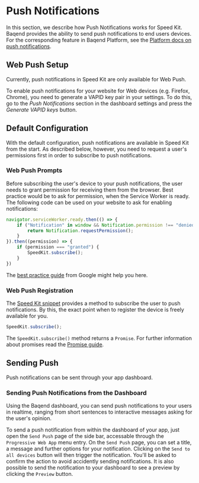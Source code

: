 # Push Notifications

In this section, we describe how Push Notifications works for Speed Kit. Baqend provides the ability to send push 
notifications to end users devices. For the corresponding feature in Baqend 
Platform, see the [Platform docs on push notifications](../push/).

## Web Push Setup

Currently, push notifications in Speed Kit are only available for Web Push.

To enable push notifications for your website for Web devices (e.g. Firefox, Chrome), you need to generate a VAPID 
key pair in your settings. To do this, go to the *Push Notifications* section in the dashboard settings and press the
 *Generate VAPID keys* button.
 
## Default Configuration

With the default configuration, push notifications are available in Speed Kit from the start. 
As described below, however, you need to request a user's permissions first in order to subscribe to push notifications. 

### Web Push Prompts

Before subscribing the user's device to your push notifications, the user needs to grant permission for receiving 
them from the browser. Best practice would be to ask for permission, when the Service Worker is ready. The following code can be used on your website to ask for enabling notifications:

```js
navigator.serviceWorker.ready.then(() => {
    if ("Notification" in window && Notification.permission !== "denied") {
        return Notification.requestPermission();
    }
}).then((permission) => {
    if (permission === "granted") {
        SpeedKit.subscribe();
    }
})
```

The [best practice guide](https://developers.google.com/web/ilt/pwa/introduction-to-push-notifications#best_practices) from Google might help 
you here.

### Web Push Registration
The [Speed Kit snippet](intro/#integrate-code-snippet) provides a method to subscribe the user to push notifications.
 By this, the exact point when to register the device is freely available for you.
 
```js
SpeedKit.subscribe();
```

The `SpeedKit.subscribe()` method returns a `Promise`. For further information about promises read the [Promise 
guide](../getting-started/#promises).


## Sending Push

Push notifications can be sent through your app dashboard.

### Sending Push Notifications from the Dashboard

Using the Baqend dashboard, you can send push notifications to your users in realtime, ranging from short sentences to interactive messages asking for the user's opinion.
 
To send a push notification from within the dashboard of your app, just open the `Send Push` page of the side bar, 
accessable through the `Progressive Web App` menu entry. On the `Send Push` page, you can set a title, a message 
and further options for your notification. Clicking on the `Send to all devices` button will then trigger the 
notification. You'll be asked to confirm the action to avoid accidently sending notifications. It is also possible to 
send the notification to your dashboard to see a preview by clicking the `Preview` button.